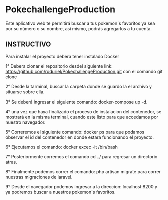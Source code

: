 # PokechallengeProduction
Este aplicativo web te permitirá buscar a tus pokemon´s favoritos ya sea por su número o su nombre, así mismo,  podrás agregarlos a tu cuenta.

## INSTRUCTIVO
Para instalar el proyecto debera tener instalado Docker

1° Debera clonar el repositorio  desdel siguiente link: 
https://github.com/roduriel/PokechallengeProduction.git
con el comando git clone

2° Desde la tarminal, buscar la carpeta donde se guardo
la el archivo y situarse sobre ella.

3° Se deberá ingresar el siguiente comando: 
docker-compose up -d.

4° una vez que haya finalizado el proceso de instalacion
del contenedor, se mostrará en la misma terminal, cuando 
este listo para que accedamos por nuestro navegador.

5° Correremos el siguiente comando:
docker ps
para que podamos observar el id del contenedor en donde
estara funcionando el proyecto.

6° Ejecutamos el comando: 
docker excec -it <idContenedor> /bin/bash
 
7° Posteriormente corremos el comando 
cd ../ 
para regresar un directorio atras.

8° Finalmente podemos correr el comando: php artisan migrate
para correr nuestras migraciones de laravel.

9° Desde el navegador podemos ingresar a la direccion:
localhost:8200 y ya podremos buscar a nuestros pokemon´s
favoritos.
